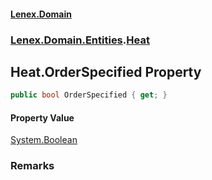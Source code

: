 #### [Lenex.Domain](index.md 'index')
### [Lenex.Domain.Entities](Lenex.Domain.Entities.md 'Lenex.Domain.Entities').[Heat](Lenex.Domain.Entities.Heat.md 'Lenex.Domain.Entities.Heat')

## Heat.OrderSpecified Property

```csharp
public bool OrderSpecified { get; }
```

#### Property Value
[System.Boolean](https://docs.microsoft.com/en-us/dotnet/api/System.Boolean 'System.Boolean')

### Remarks
